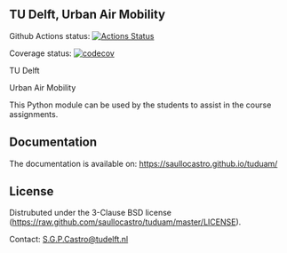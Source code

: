 TU Delft, Urban Air Mobility
---

Github Actions status:
[![Actions Status](https://github.com/saullocastro/tuduam/actions/workflows/pytest.yml/badge.svg)](https://github.com/saullocastro/tuduam/actions/workflows/pytest.yml)

Coverage status:
[![codecov](https://codecov.io/gh/saullocastro/tuduam/graph/badge.svg?token=QG08Lm2vwL)](https://codecov.io/gh/saullocastro/tuduam)


TU Delft

Urban Air Mobility


This Python module can be used by the students to assist in the course assignments.

Documentation
-------------

The documentation is available on: https://saullocastro.github.io/tuduam/


License
-------
Distrubuted under the 3-Clause BSD license
(https://raw.github.com/saullocastro/tuduam/master/LICENSE).

Contact: S.G.P.Castro@tudelft.nl

